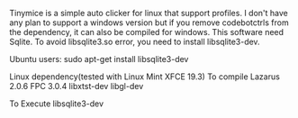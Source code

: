 Tinymice is a simple auto clicker for linux that support profiles.
I don't have any plan to support a windows version but if you remove codebotctrls from the dependency, 
it can also be compiled for windows.
This software need Sqlite. To avoid libsqlite3.so error, you need to install libsqlite3-dev.

Ubuntu users:
sudo apt-get install libsqlite3-dev


Linux dependency(tested with Linux Mint XFCE 19.3)
To compile
  Lazarus 2.0.6
  FPC 3.0.4
  libxtst-dev
  libgl-dev 
  
To Execute
  libsqlite3-dev



